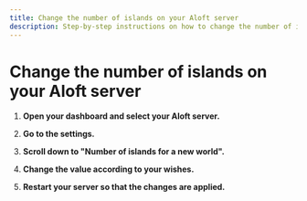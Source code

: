 ```yaml
---
title: Change the number of islands on your Aloft server
description: Step-by-step instructions on how to change the number of islands on your Aloft server
---
```


# Change the number of islands on your Aloft server

1. <strong>Open your dashboard and select your Aloft server.</strong>

2. <strong>Go to the settings.</strong>

3. <strong>Scroll down to "Number of islands for a new world".</strong>

4. <strong>Change the value according to your wishes.</strong>

5. <strong>Restart your server so that the changes are applied.</strong>
